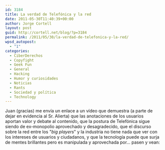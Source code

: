 ```yaml
---
id: 3184
title: La verdad de Telefónica y la red
date: 2011-05-30T11:40:39+00:00
author: Jorge Cortell
layout: post
guid: http://cortell.net/blog/?p=3184
permalink: /2011/05/30/la-verdad-de-telefonica-y-la-red/
wpsd_autopost:
  - "1"
categories:
  - CiberDerechos
  - Copyfight
  - Geek Fun
  - General
  - Hacking
  - Humor y curiosidades
  - Noticias
  - Rants
  - Sociedad y polí­tica
  - Technology
---
```

Juan (gracias) me envía un enlace a un vídeo que demuestra (a parte de dejar en evidencia al Sr. Alierta) que las anotaciones de los usuarios aportan valor y debate al contenido, que la postura de Telefónica sigue siendo de ex-monopolio aprovechado y desagradecido, que el discurso sobre la red entre los "_big players_" y la industria no tiene nada que ver con los intereses de usuarios y ciudadanos, y que la tecnología puede que surja de mentes brillantes pero es manipulada y aprovechada por... pasen y vean:
